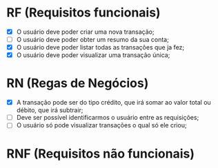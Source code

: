 # RF (Requisitos funcionais)

- [X] O usuário deve poder criar uma nova transação;
- [ ] O usuário deve poder obter um resumo da sua conta;
- [X] O usuário deve poder listar todas as transações que ja fez;
- [X] O usuário deve poder visualizar uma transação única;

# RN (Regas de Negócios)

- [X] A transação pode ser do tipo crédito, que irá somar ao valor total ou débito, que irá subtrair;
- [ ] Deve ser possível identificarmos o usuário entre as requisições;
- [ ] O usuário só pode visualizar transações o qual só ele criou;

# RNF (Requisitos não funcionais)